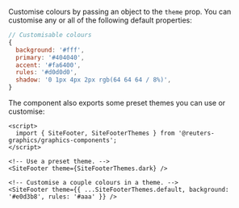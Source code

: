 Customise colours by passing an object to the `theme` prop. You can customise any or all of the following default properties:

```javascript
// Customisable colours
{
  background: '#fff',
  primary: '#404040',
  accent: '#fa6400',
  rules: '#d0d0d0',
  shadow: '0 1px 4px 2px rgb(64 64 64 / 8%)',
}
```

The component also exports some preset themes you can use or customise:

```svelte
<script>
  import { SiteFooter, SiteFooterThemes } from '@reuters-graphics/graphics-components';
</script>

<!-- Use a preset theme. -->
<SiteFooter theme={SiteFooterThemes.dark} />

<!-- Customise a couple colours in a theme. -->
<SiteFooter theme={{ ...SiteFooterThemes.default, background: '#e0d3b8', rules: '#aaa' }} />
```
